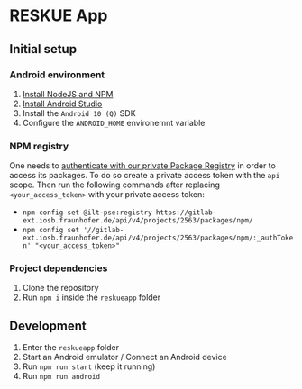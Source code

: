 # RESKUE App

## Initial setup

### Android environment

1. [Install NodeJS and NPM](https://nodejs.org/en/download/package-manager/)
2. [Install Android Studio](https://developer.android.com/studio/install)
3. Install the `Android 10 (Q)` SDK
4. Configure the `ANDROID_HOME` environemnt variable

### NPM registry

One needs to [authenticate with our private Package Registry](https://docs.gitlab.com/ee/user/packages/npm_registry/#authenticate-to-the-package-registry) in order to access its packages. To do so create a private access token with the `api` scope. Then run the following commands after replacing `<your_access_token>` with your private access token:

- `npm config set @ilt-pse:registry https://gitlab-ext.iosb.fraunhofer.de/api/v4/projects/2563/packages/npm/`
- `npm config set '//gitlab-ext.iosb.fraunhofer.de/api/v4/projects/2563/packages/npm/:_authToken' "<your_access_token>"`

### Project dependencies

1. Clone the repository
2. Run `npm i` inside the `reskueapp` folder

## Development

1. Enter the `reskueapp` folder
2. Start an Android emulator / Connect an Android device
3. Run `npm run start` (keep it running)
4. Run `npm run android`
